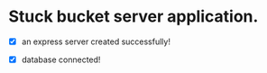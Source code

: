 # Stuck bucket server application.


-  [x] an express server created successfully!

-  [x] database connected!